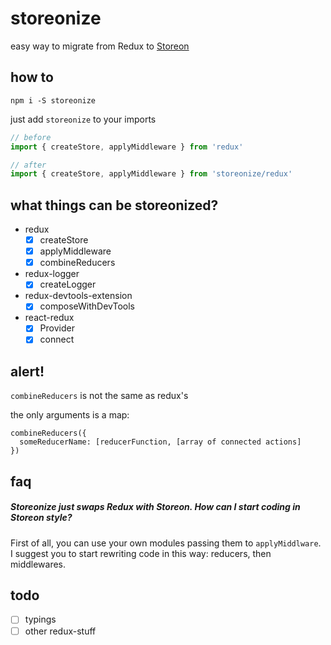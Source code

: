 # storeonize

easy way to migrate from Redux to [Storeon](https://github.com/storeon/storeon)

## how to

`npm i -S storeonize`

just add `storeonize` to your imports

```js
// before
import { createStore, applyMiddleware } from 'redux'

// after
import { createStore, applyMiddleware } from 'storeonize/redux'
```

## what things can be storeonized?

* redux
  * [x] createStore
  * [x] applyMiddleware
  * [x] combineReducers

* redux-logger
  * [x] createLogger

* redux-devtools-extension
  * [x] composeWithDevTools

* react-redux
  * [x] Provider
  * [x] connect

## alert!

`combineReducers` is not the same as redux's

the only arguments is a map:

```
combineReducers({
  someReducerName: [reducerFunction, [array of connected actions]
})
```

## faq

##### Storeonize just swaps Redux with Storeon. How can I start coding in Storeon style?

First of all, you can use your own modules passing them to `applyMiddlware`.
I suggest you to start rewriting code in this way: reducers, then middlewares. 


## todo

* [ ] typings
* [ ] other redux-stuff

